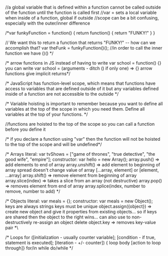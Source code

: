 //a global variable that is defined within a function cannot be called outside of the function until the function is called first
//var = sets a local variable when inside of a function, global if outside
//scope can be a bit confusing, especially with the outer/inner difference

/*var funkyFunction = function() {
  return function() {
    return "FUNKY!"
  }
}

// We want this to return a function that returns "FUNKY!" -- how can we accomplish that?
var theFunk = funkyFunction()();                                                //in order to call the inner function we have ()()  */

/* arrow functions in JS
instead of having to write var school = function() {}
you can write var school = (arguments - ditch () if only one) => {}
arrow functions give implicit returns*/

/* JavaScript has function-level scope, which means that functions have access
to variables that are defined outside of it
but any variables defined inside of a function are not accessible to the outside */

/* Variable hoisting is important to remember because
you want to define all variables at the top of the scope in which you need them.
Define all variables at the top of your functions. */

//functions are hoisted to the top of the scope so you can call a function before you define it

/* if you declare a function using "var"
then the function will not be hoisted to the top of the scope
and will be undefined*/

/* Arrays
literal: var tvShows = ["game of thrones", "true detective", "the good wife", "empire"];
constructor: var hello = new Array();
array.push() => add elements to end of array
array.unshift() => add element to beginning of array
spread doesn't change value of array [...array, element] or [element, ...array]
array.shift() => remove element from beginning of array
array.slice(index) => takes a slice from an array (not destructive)
array.pop() => removes element from end of array
array.splice(index, number to remove, number to add) */

/* Objects
literal: var meals = {};
constructor: var meals = new Object();
keys are always strings
keys must be unique
object.assign({object}) => create new object and give it properties from existing objects...
  so if keys are shared then the object to the right wins...
  can also use to non-destructively re-assign an object
delete object.key => removes key-value pair *\

/* Loops
for ([initialization - usually counter variable]; [condition - if true, statement is executed]; [iteration - +/- counter])
  { loop body [action to loop through]}
for/in
while
do/while
*/

